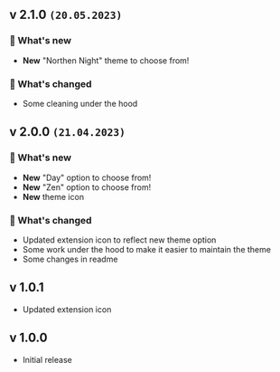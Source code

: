 ## v 2.1.0 `(20.05.2023)`

### 🎁 What's new
* **New** "Northen Night" theme to choose from!

### 🔀 What's changed

* Some cleaning under the hood

## v 2.0.0 `(21.04.2023)`

### 🎁 What's new
* **New** "Day" option to choose from!
* **New** "Zen" option to choose from!
* **New** theme icon

### 🔀 What's changed
* Updated extension icon to reflect new theme option
* Some work under the hood to make it easier to maintain the theme
* Some changes in readme

## v 1.0.1

* Updated extension icon

## v 1.0.0

* Initial release

